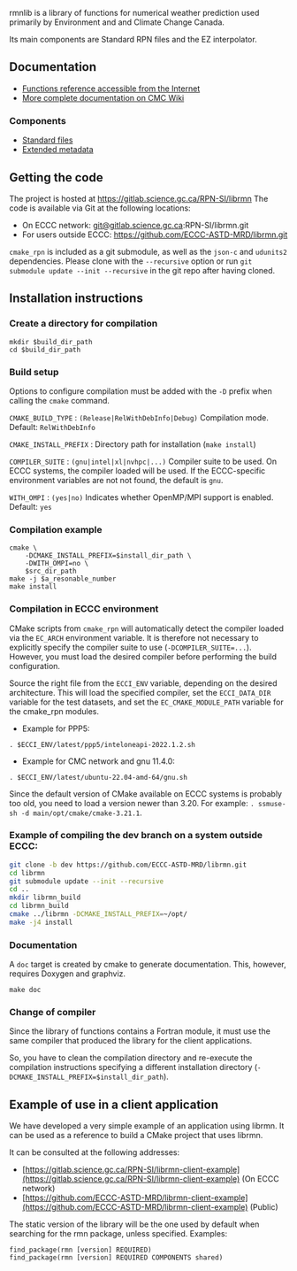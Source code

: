 rmnlib is a library of functions for numerical weather prediction used
primarily by Environment and and Climate Change Canada.

Its main components are Standard RPN files and the EZ interpolator.


## Documentation
  * [Functions reference accessible from the Internet](https://science:science@collaboration.cmc.ec.gc.ca/science/si/eng/si/libraries/rmnlib/)
  * [More complete documentation on CMC Wiki](https://wiki.cmc.ec.gc.ca/wiki/Librmn)

### Components
  * [Standard files](src/fst/README.md)
  * [Extended metadata](src/Meta/README.md)

## Getting the code

The project is hosted at https://gitlab.science.gc.ca/RPN-SI/librmn
The code is available via Git at the following locations:
  * On ECCC network: git@gitlab.science.gc.ca:RPN-SI/librmn.git
  * For users outside ECCC: https://github.com/ECCC-ASTD-MRD/librmn.git

`cmake_rpn` is included as a git submodule, as well as the `json-c` and `udunits2` dependencies.  Please clone with the
`--recursive` option or run `git submodule update --init --recursive` in the
git repo after having cloned.


## Installation instructions

### Create a directory for compilation
```
mkdir $build_dir_path
cd $build_dir_path
```

### Build setup

Options to configure compilation must be added with the `-D` prefix when
calling the `cmake` command.

`CMAKE_BUILD_TYPE`
: `(Release|RelWithDebInfo|Debug)` Compilation mode. Default: `RelWithDebInfo`

`CMAKE_INSTALL_PREFIX`
: Directory path for installation (`make install`)

`COMPILER_SUITE`
: `(gnu|intel|xl|nvhpc|...)` Compiler suite to be used. On ECCC systems,
the compiler loaded will be used.  If the ECCC-specific environment variables are not
not found, the default is `gnu`.

`WITH_OMPI`
: `(yes|no)` Indicates whether OpenMP/MPI support is enabled.  Default: `yes`

### Compilation example
```
cmake \
    -DCMAKE_INSTALL_PREFIX=$install_dir_path \
    -DWITH_OMPI=no \
    $src_dir_path
make -j $a_resonable_number
make install
```

### Compilation in ECCC environment

CMake scripts from `cmake_rpn` will automatically detect the compiler loaded
via the `EC_ARCH` environment variable.  It is therefore not necessary to
explicitly specify the compiler suite to use (`-DCOMPILER_SUITE=...`).  
However, you must load the desired compiler before performing the build
configuration.

Source the right file from the `ECCI_ENV` variable, depending on the desired
architecture.  This will load the specified compiler, set the
`ECCI_DATA_DIR` variable for the test datasets, and set the
`EC_CMAKE_MODULE_PATH` variable for the cmake_rpn modules.

- Example for PPP5:

```
. $ECCI_ENV/latest/ppp5/inteloneapi-2022.1.2.sh
```

- Example for CMC network and gnu 11.4.0:

```
. $ECCI_ENV/latest/ubuntu-22.04-amd-64/gnu.sh
```

Since the default version of CMake available on ECCC systems is probably too
old, you need to load a version newer than 3.20.  For example: `. ssmuse-sh
-d main/opt/cmake/cmake-3.21.1`.


### Example of compiling the dev branch on a system outside ECCC:
```bash
git clone -b dev https://github.com/ECCC-ASTD-MRD/librmn.git
cd librmn
git submodule update --init --recursive
cd ..
mkdir librmn_build
cd librmn_build
cmake ../librmn -DCMAKE_INSTALL_PREFIX=~/opt/
make -j4 install
```

### Documentation

A `doc` target is created by cmake to generate documentation. This, however, requires
Doxygen and graphviz.
```
make doc
```

### Change of compiler

Since the library of functions contains a Fortran module, it must use the
same compiler that produced the library for the client applications.

So, you have to clean the compilation directory and re-execute the
compilation instructions specifying a different installation directory
(`-DCMAKE_INSTALL_PREFIX=$install_dir_path`).


## Example of use in a client application

We have developed a very simple example of an application using librmn.  It
can be used as a reference to build a CMake project that uses librmn.

It can be consulted at the following addresses:
- [https://gitlab.science.gc.ca/RPN-SI/librmn-client-example](https://gitlab.science.gc.ca/RPN-SI/librmn-client-example) (On ECCC network)
- [https://github.com/ECCC-ASTD-MRD/librmn-client-example](https://github.com/ECCC-ASTD-MRD/librmn-client-example) (Public)

The static version of the library will be the one used by default when
searching for the rmn package, unless specified. Examples:

```
find_package(rmn [version] REQUIRED)
find_package(rmn [version] REQUIRED COMPONENTS shared)
```
